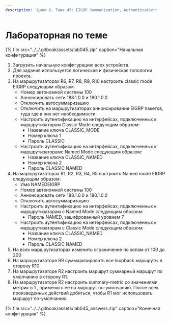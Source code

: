 ```yaml
---
description: 'Цикл 8. Тема 45: EIGRP Summarization, Authentication'
---
```


# Лабораторная по теме

{% file src="../../.gitbook/assets/lab045.zip" caption="Начальная конфигурация" %}

1. Загрузить начальную конфигурацию всех устройств.
2. Для задания используется логическая и физическая топологии проекта.
3. На маршрутизаторах R6, R7, R8, R9, R10 настроить classic mode EIGRP следующим образом:
   * Номер автономной системы 100
   * Аннонсировать сети 188.1.0.0 и 180.1.0.0
   * Отключить автосуммаризацию
   * Отключить на маршрутизаторах аннонсирование EIGRP пакетов, туда где в них нет необходимости.
   * Настроить аутентификацию на интерфейсах, подключенных к маршрутизаторам Classic Mode следующим образом:
     * Название ключа CLASSIC\_MODE
     * Номер ключа 1
     * Пароль CLASSIC
   * Настроить аутентификацию на интерфейсах, подключенных к маршрутизаторамс Named Mode следующим образом:
     * Название ключа CLASSIC\_NAMED
     * Номер ключа 2
     * Пароль CLASSIC NAMED
4. На маршрутизаторах R1, R2, R3, R4, R5 настроить Named mode EIGRP следующим образом:
   * Имя NAMEDEIGRP
   * Номер автономной системы 100
   * Аннонсировать сети 188.1.0.0 и 180.1.0.0
   * Отключить автосуммаризацию
   * Настроить аутентификацию на интерфейсах, подключенных к маршрутизаторам с Named Mode следующим образом:
     * Пароль NAMED, зашифрованный уровнем 7
   * Настроить аутентификацию на интерфейсах, подключенных к маршрутизаторам с Classic Mode следующим образом:
     * Название ключа CLASSIC\_NAMED
     * Номер ключа 2
     * Пароль CLASSIC NAMED
5. На всех маршрутизаторах изменить ограничение по хопам от 100 до 200
6. На маршрутизаторе R9 суммаризировать все loopback маршруты в сторону R10
7. На маршрутизаторе R2 настроить маршрут суммарный маршрут по умолчанию в сторону R1.
8. На маршрутизаторе R2 настроить summary-metric со значениями метрик в 1 , применить ее на маршрут по-умолчанию. После всех произведенных действий добиться, чтобы R1 мог использовать маршрут по-умолчанию.

{% file src="../../.gitbook/assets/lab045\_answers.zip" caption="Конечная конфигурация" %}


